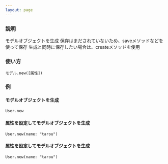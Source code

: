 ```yaml
---
layout: page
---
```

### 説明
モデルオブジェクトを生成
保存はまだされていないため、saveメソッドなどを使って保存
生成と同時に保存したい場合は、createメソッドを使用

### 使い方
    モデル.new([属性])

### 例
#### モデルオブジェクトを生成
    User.new

#### 属性を設定してモデルオブジェクトを生成
    User.new(name: "tarou")

#### 属性を設定してモデルオブジェクトを生成
    User.new(name: "tarou")